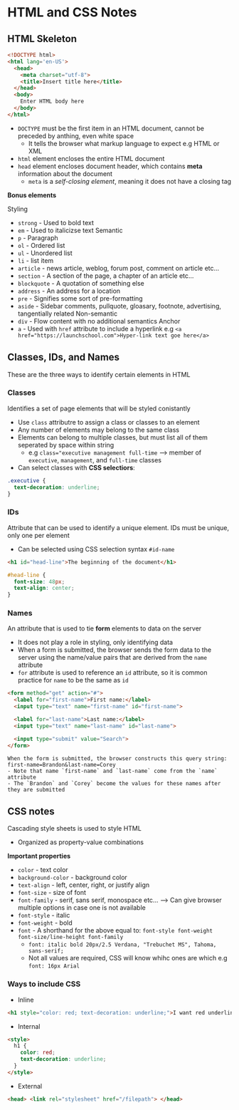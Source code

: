 # HTML and CSS Notes #
## HTML Skeleton ##
```HTML
<!DOCTYPE html>
<html lang='en-US'>
  <head>
    <meta charset="utf-8">
    <title>Insert title here</title>
  </head>
  <body>
    Enter HTML body here
  </body>
</html>
```

- `DOCTYPE` must be the first item in an HTML document, cannot be preceded by anthing, even white space
  - It tells the browser what markup language to expect e.g HTML or XML
- `html` element encloses the entire HTML document
- `head` element encloses document header, which contains **meta** information about the document
  - `meta` is a _self-closing element_, meaning it does not have a closing tag

**Bonus elements**

Styling
- `strong` - Used to bold text
- `em` - Used to italicizse text
Semantic
- `p` - Paragraph
- `ol` - Ordered list
- `ul` - Unordered list
- `li` - list item
- `article` - news article, weblog, forum post, comment on article etc...
- `section` - A section of the page, a chapter of an article etc...
- `blockquote` - A quotation of something else
- `address` - An address for a location
- `pre` - Signifies some sort of pre-formatting
- `aside` - Sidebar comments, pullquote, gloasary, footnote, advertising, tangentially related
Non-semantic
- `div` - Flow content with no additional semantics
Anchor
- `a` - Used with `href` attribute to include a hyperlink e.g `<a href="https://launchschool.com">Hyper-link text goe here</a>`

## Classes, IDs, and Names ##
These are the three ways to identify certain elements in HTML

### Classes ###
Identifies a set of page elements that will be styled conistantly
- Use `class` attributre to assign a class or classes to an element
- Any number of elements may belong to the same class
- Elements can belong to multiple classes, but must list all of them seperated by space within string
  - e.g `class="executive management full-time` --> member of `executive`, `management`, and `full-time` classes
- Can select classes with **CSS selectiors**:
```css
.executive {
  text-decoration: underline;
}
```

### IDs ###
Attribute that can be used to identify a unique element. IDs must be unique, only one per element
- Can be selected using CSS selection syntax `#id-name`
```html
<h1 id="head-line">The beginning of the document</h1>
```
```css
#head-line {
  font-size: 48px;
  text-align: center;
}
```

### Names ###
An attribute that is used to tie **form** elements to data on the server
- It does not play a role in styling, only identifying data
- When a form is submitted, the browser sends the form data to the server using the name/value pairs that are derived from the `name` attribute
- `for` attribute is used to reference an `id` attribute, so it is common practice for `name` to be the same as `id`
```html
<form method="get" action="#">
  <label for="first-name">First name:</label>
  <input type="text" name="first-name" id="first-name">

  <label for="last-name">Last name:</label>
  <input type="text" name="last-name" id="last-name">

  <input type="submit" value="Search">
</form>
```
```
When the form is submitted, the browser constructs this query string:
first-name=Brandon&last-name=Corey
- Note that name `first-name` and `last-name` come from the `name` attribute
- The `Brandon` and `Corey` become the values for these names after they are submitted
```

## CSS notes ##
Cascading style sheets is used to style HTML
- Organized as property-value combinations

**Important properties**
- `color` - text color
- `background-color` - background color
- `text-align` - left, center, right, or justify align
- `font-size` - size of font
- `font-family` - serif, sans serif, monospace etc... --> Can give browser multiple options in case one is not available
- `font-style` - italic
- `font-weight` - bold
- `font` - A shorthand for the above equal to: `font-style font-weight font-size/line-height font-family`
  - `font: italic bold 20px/2.5 Verdana, "Trebuchet MS", Tahoma, sans-serif;`
  - Not all values are required, CSS will know whihc ones are which e.g `font: 16px Arial`

### Ways to include CSS ###
- Inline
```html
<h1 style="color: red; text-decoration: underline;">I want red underlined text!</h1>
```
- Internal
```html
<style>
  h1 {
    color: red;
    text-decoration: underline;
  }
</style>
```
- External
```html
<head> <link rel="stylesheet" href="/filepath"> </head>
```
